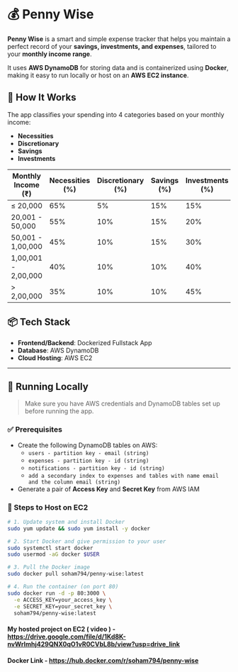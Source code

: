 # 💰 Penny Wise

**Penny Wise** is a smart and simple expense tracker that helps you maintain a perfect record of your **savings, investments, and expenses**, tailored to your **monthly income range**.

It uses **AWS DynamoDB** for storing data and is containerized using **Docker**, making it easy to run locally or host on an **AWS EC2 instance**.

## 🧠 How It Works

The app classifies your spending into 4 categories based on your monthly income:
- **Necessities**
- **Discretionary**
- **Savings**
- **Investments**

| Monthly Income (₹)      | Necessities (%) | Discretionary (%) | Savings (%) | Investments (%) |
|--------------------------|------------------|--------------------|--------------|------------------|
| ≤ 20,000                 | 65%              | 5%                 | 15%          | 15%              |
| 20,001 - 50,000          | 55%              | 10%                | 15%          | 20%              |
| 50,001 - 1,00,000        | 45%              | 10%                | 15%          | 30%              |
| 1,00,001 - 2,00,000      | 40%              | 10%                | 10%          | 40%              |
| > 2,00,000               | 35%              | 10%                | 10%          | 45%              |

## 📦 Tech Stack

- **Frontend/Backend**: Dockerized Fullstack App
- **Database**: AWS DynamoDB
- **Cloud Hosting**: AWS EC2

---

## 🚀 Running Locally

> Make sure you have AWS credentials and DynamoDB tables set up before running the app.

### ✅ Prerequisites

- Create the following DynamoDB tables on AWS:
  - `users - partition key - email (string)`
  - `expenses - partition key - id (string)`
  - `notifications - partition key - id (string)`
  - `add a secondary index to expenses and tables with name email and the column email (string)`
- Generate a pair of **Access Key** and **Secret Key** from AWS IAM

### 🐳 Steps to Host on EC2 

```bash
# 1. Update system and install Docker
sudo yum update && sudo yum install -y docker

# 2. Start Docker and give permission to your user
sudo systemctl start docker
sudo usermod -aG docker $USER

# 3. Pull the Docker image
sudo docker pull soham794/penny-wise:latest

# 4. Run the container (on port 80)
sudo docker run -d -p 80:3000 \
  -e ACCESS_KEY=your_access_key \
  -e SECRET_KEY=your_secret_key \
  soham794/penny-wise:latest
```

#### My hosted project on EC2 ( video ) - [https://drive.google.com/file/d/1Kd8K-nvWrImhj429QNX0qO1vR0CVbL8b/view?usp=drive_link ](https://drive.google.com/drive/folders/1UrgytXAOfEyC7XvMUwKdJiMioibpTWmI?usp=drive_link) 

#### Docker Link - https://hub.docker.com/r/soham794/penny-wise
